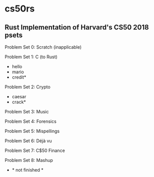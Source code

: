 # cs50rs
## Rust Implementation of Harvard's CS50 2018 psets 
 
Problem Set 0: Scratch (inapplicable)
 
Problem Set 1: C (to Rust)
* hello
* mario
* credit*
 
Problem Set 2: Crypto
* caesar 
* crack*
 
Problem Set 3: Music
 
Problem Set 4: Forensics
 
Problem Set 5: Mispellings
 
Problem Set 6: Déjà vu
 
Problem Set 7: C$50 Finance
 
Problem Set 8: Mashup


* \* not finished *